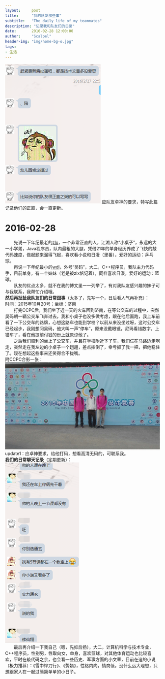 ```yaml
---
layout:     post
title:      "我的队友那些事"
subtitle:   "The daily life of my teammates"
description: "记录我和队友们的日常"
date:       2016-02-28 12:00:00
author:     "Scalpel"
header-img: "img/home-bg-o.jpg"
tags:
- 生活
---
```


![](/img/post/20160228_0.png)  应队友卓神的要求，特写此篇记录他们的正直，会一直更新。  

2016-02-28
===  
　　先说一下年纪最老的[zlx](http://mycodebattle.com/)，一个非常正直的人，江湖人称“小桌子”，永远的大一小学弟，Java程序员，队内最粗的大腿，凭借21年的单身经历养成了飞快的敲代码速度，做起题来溜得飞起，喜欢看小说和日漫（里番），爱好的运动：乒乓球。  
　　再说一下年纪最小的[wdl](http://winterfell30.com/)，外号“吴码”，大二，C++程序员，我队主力代码手，目前单身，有一个妹妹（老是被zlx惦记着），同样喜欢日漫，爱好的运动：篮球。  
　　队友的优点太多，就不在我的博文里一一列举了，有对我队友感兴趣的妹子可与我联系，我帮忙介绍哦。  
**然后再扯扯我队友们的日常囧事**（太多了，先写一个，日后看人气再补充）：  
时间：2015年10月20号；坐标：济南  
　　打完CCPC后，我们坐了近一天的火车回到济南，在等公交车的过程中，突然吴码朝一辆公交车飞奔过去，我和小桌子也没多做考虑，跟在他后面跑，我上车前看了一下公交车的路牌，心想这路车也能到学校？以前从来没坐过呀，这时公交车已经起步，我刚想问吴码，他大叫一声“停车”，原来没戴眼镜，尼玛看错数字，上错车了，看在他提前付钱的份上就原谅他了。  
　　之后我们顺利的坐上了公交车，并且在学校附近下了车，我们仨在马路边走啊走，突然走在我左边的小桌子一个趔趄，差点摔倒了，幸亏抓了我一把，把他稳住了。现在想起这些事来还笑得合不拢嘴。  
附CCPC合影一张：  
![](/img/post/20160228_2.png)  
update1：应卓神要求，给他打码，想看高清无码的，可联系我。  
**我们的日常聊天记录**（定期更新）：  
![](/img/post/20160228_1.png)  
　　最后再介绍一下我自己（嗯，先抑后扬），大二，计算机科学与技术专业，C++程序员，性别男，性取向女，单身，喜欢篮球，对其他体育运动也比较喜欢，平时在敲代码之余，也会看一些历史、军事方面的小文章，目前在追的小说（极力推荐）：《雪中悍刀行》、《赘婿》，性格内向，情商低，没什么远大理想，只想跟家人在一起过简简单单的小日子。
